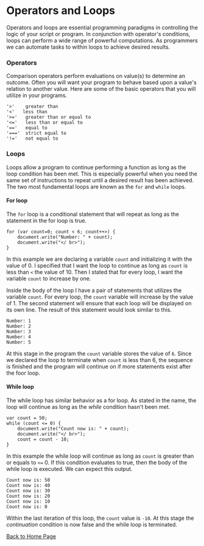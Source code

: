 # Operators and Loops

Operators and loops are essential programming paradigms in controlling the logic of your script or program.  In conjunction with operator's conditions, loops can perform a wide range of powerful computations.  As programmers we can automate tasks to within loops to achieve desired results.  

### Operators

Comparison operators perform evaluations on value(s) to determine an outcome.  Often you will want your program to behave based upon a value's relation to another value.  Here are some of the basic operators that you will utilize in your programs.

```
'>'    greater than
'<'   less than
'>='   greater than or equal to
'<='   less than or equal to
'=='   equal to
'==='  strict equal to
'!='   not equal to
```

### Loops

Loops allow a program to continue performing a function as long as the loop condition has been met.  This is especially powerful when you need the same set of instructions to repeat until a desired result has been achieved.  The two most fundamental loops are known as the ```for``` and ```while``` loops.

#### For loop

The ```for``` loop is a conditional statement that will repeat as long as the statement in the for loop is true.
```
for (var count=0; count < 6; count++>) {
    document.write("Number: " + count);
    document.write("</ br>");
}
```
In this example we are declaring a variable ```count``` and initializing it with the value of 0.  I specified that I want the loop to continue as long as ```count``` is less than ```<``` the value of 10.  Then I stated that for every loop, I want the variable ```count``` to increase by one.

Inside the body of the loop I have a pair of statements that utilizes the variable ```count```.  For every loop, the ```count``` variable will increase by the value of 1.  The second statement will ensure that each loop will be displayed on its own line.  The result of this statement would look similar to this.
```
Number: 1
Number: 2
Number: 3
Number: 4
Number: 5
```
At this stage in the program the ```count``` variable stores the value of ```6```.  Since we declared the loop to terminate when ```count``` is less than 6, the sequence is finished and the program will continue on if more statements exist after the foor loop.

#### While loop

The while loop has similar behavior as a for loop.  As stated in the name, the loop will continue as long as the *while* condition hasn't been met.
```
var count = 50;
while (count <= 0) {
    document.write("Count now is: " + count);
    document.write("</ br>");
    count = count - 10;
}
```
In this example the while loop will continue as long as ```count``` is greater than or equals to ```<=``` 0.  If this condition evaluates to true, then the body of the while loop is executed.  We can expect this output.
```
Count now is: 50
Count now is: 40
Count now is: 30
Count now is: 20
Count now is: 10
Count now is: 0
```
Within the last iteration of this loop, the ```count``` value is ```-10```.  At this stage the *continuation* condition is now false and the while loop is terminated.

[Back to Home Page](index.md)